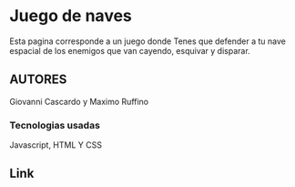 # Juego de naves
Esta pagina corresponde a un juego donde Tenes que defender a tu nave espacial de los enemigos que van cayendo, esquivar y disparar.
## AUTORES
Giovanni Cascardo y Maximo Ruffino
### Tecnologias usadas
Javascript, HTML Y CSS
## Link

